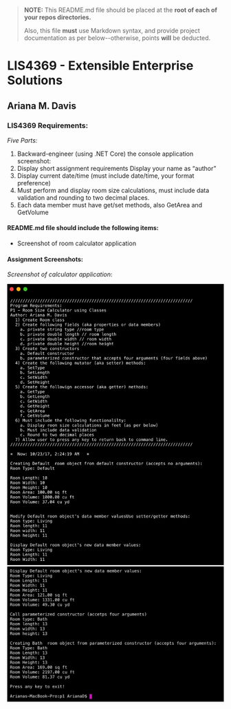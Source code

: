 > **NOTE:** This README.md file should be placed at the **root of each of your repos directories.**
>
>Also, this file **must** use Markdown syntax, and provide project documentation as per below--otherwise, points **will** be deducted.
>

# LIS4369 - Extensible Enterprise Solutions

## Ariana M. Davis 

### LIS4369 Requirements:

*Five Parts:*

1. Backward-engineer (using .NET Core) the console application screenshot:
2. Display short assignment requirements Display your name as “author”
3. Display current date/time (must include date/time, your format preference)
4. Must perform and display room size calculations, must include data validation and rounding to two decimal places.
5. Each data member must have get/set methods, also GetArea and GetVolume


#### README.md file should include the following items:

* Screenshot of room calculator application

#### Assignment Screenshots:

*Screenshot of calculator application*:

![Calculator Screenshot](img/image_1.png)
![Calculator Screenshot](img/image_2.png)
